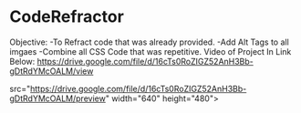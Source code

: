 # CodeRefractor
Objective:
-To Refract code that was already provided. 
-Add Alt Tags to all imgaes 
-Combine all CSS Code that was repetitive. 
Video of Project In Link Below: 
https://drive.google.com/file/d/16cTs0RoZIGZ52AnH3Bb-gDtRdYMcOALM/view

<a> src="https://drive.google.com/file/d/16cTs0RoZIGZ52AnH3Bb-gDtRdYMcOALM/preview" width="640" height="480"></a>

